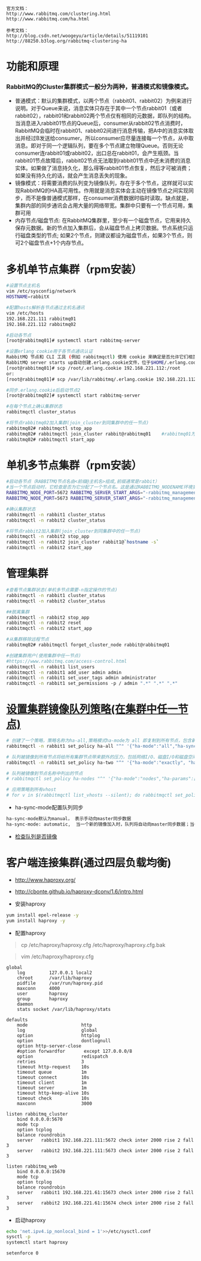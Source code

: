 ```
官方文档：
http://www.rabbitmq.com/clustering.html
http://www.rabbitmq.com/ha.html

参考文档：
http://blog.csdn.net/woogeyu/article/details/51119101
http://88250.b3log.org/rabbitmq-clustering-ha
```

# 功能和原理 
### RabbitMQ的Cluster集群模式一般分为两种，普通模式和镜像模式。
* 普通模式：默认的集群模式，以两个节点（rabbit01、rabbit02）为例来进行说明。对于Queue来说，消息实体只存在于其中一个节点rabbit01（或者rabbit02），rabbit01和rabbit02两个节点仅有相同的元数据，即队列的结构。当消息进入rabbit01节点的Queue后，consumer从rabbit02节点消费时，RabbitMQ会临时在rabbit01、rabbit02间进行消息传输，把A中的消息实体取出并经过B发送给consumer。所以consumer应尽量连接每一个节点，从中取消息。即对于同一个逻辑队列，要在多个节点建立物理Queue。否则无论consumer连rabbit01或rabbit02，出口总在rabbit01，会产生瓶颈。当rabbit01节点故障后，rabbit02节点无法取到rabbit01节点中还未消费的消息实体。如果做了消息持久化，那么得等rabbit01节点恢复，然后才可被消费；如果没有持久化的话，就会产生消息丢失的现象。
* 镜像模式：将需要消费的队列变为镜像队列，存在于多个节点，这样就可以实现RabbitMQ的HA高可用性。作用就是消息实体会主动在镜像节点之间实现同步，而不是像普通模式那样，在consumer消费数据时临时读取。缺点就是，集群内部的同步通讯会占用大量的网络带宽。集群中只要有一个节点可用，集群可用
* 内存节点/磁盘节点: 在RabbitMQ集群里，至少有一个磁盘节点，它用来持久保存元数据。新的节点加入集群后，会从磁盘节点上拷贝数据。节点系统只运行磁盘类型的节点; 如果2个节点，则建议都设为磁盘节点，如果3个节点，则可2个磁盘节点+1个内存节点。

# 多机单节点集群（rpm安装）
```bash
#设置节点主机名
vim /etc/sysconfig/network
HOSTNAME=rabbitX

#配置hosts解析各节点通过主机名通讯
vim /etc/hosts
192.168.221.111 rabbitmq01
192.168.221.112 rabbitmq02

#启动各节点
[root@rabbitmq01]# systemctl start rabbitmq-server

#设置erlang cookie用于各节点通讯认证
RabbitMQ 节点和 CLI 工具 (例如 rabbitmqctl) 使用 cookie 来确定是否允许它们相互通信。要使两个节点能够通信, 它们必须具有相同的共享机密, 称为 Erlang cookie。
RabbitMQ server starts up自动创建.erlang.cookie文件，位于$HOME/.erlang.cookie或/var/lib/rabbitmq/.erlang.cookie
[root@rabbitmq01]# scp /root/.erlang.cookie 192.168.221.112:/root
or:
[root@rabbitmq01]# scp /var/lib/rabbitmq/.erlang.cookie 192.168.221.112:/var/lib/rabbitmq/

#同步.erlang.cookie后启动节点2
[root@rabbitmq02]# systemctl start rabbitmq-server

#在每个节点上确认集群状态
rabbitmqctl cluster_status

#将节点rabbitmq02加入集群(join_cluster到同集群中的任一节点)
rabbitmq02# rabbitmqctl stop_app
rabbitmq02# rabbitmqctl join_cluster rabbit@rabbitmq01    #rabbitmq01为节点1的主机名,rabbit为前缀
rabbitmq02# rabbitmqctl start_app
```

# 单机多节点集群（rpm安装）
```bash
#启动各节点（RABBITMQ节点名由<前缀@主机名>组成,前缀通常是rabbit）
#当一个节点启动时，它检查是否为它分配了一个节点名。这是通过RABBITMQ_NODENAME环境变量完成的。如果没有显式地配置任何值，节点会解析它的主机名并将rabbit前缀给它以计算它的节点名。
RABBITMQ_NODE_PORT=5672 RABBITMQ_SERVER_START_ARGS="-rabbitmq_management listener [{port,15672}]" RABBITMQ_NODENAME=rabbit1 rabbitmq-server -detached
RABBITMQ_NODE_PORT=5673 RABBITMQ_SERVER_START_ARGS="-rabbitmq_management listener [{port,15673}]" RABBITMQ_NODENAME=rabbit2 rabbitmq-server -detached

#确认集群状态
rabbitmqctl -n rabbit1 cluster_status
rabbitmqctl -n rabbit2 cluster_status

#将节点rabbit2加入集群(join_cluster到同集群中的任一节点)
rabbitmqctl -n rabbit2 stop_app
rabbitmqctl -n rabbit2 join_cluster rabbit1@`hostname -s`
rabbitmqctl -n rabbit2 start_app
```

# 管理集群
```sh
#查看节点集群状态(单机多节点需要-n指定操作的节点)
rabbitmqctl -n rabbit1 cluster_status
rabbitmqctl -n rabbit2 cluster_status

##脱离集群
rabbitmqctl -n rabbit2 stop_app
rabbitmqctl -n rabbit2 reset
rabbitmqctl -n rabbit2 start_app

#从集群移除远程节点
rabbitmq02# rabbitmqctl forget_cluster_node rabbit@rabbitmq01

#创建集群用户(使用集群中任一节点)
#https://www.rabbitmq.com/access-control.html
rabbitmqctl -n rabbit1 list_users
rabbitmqctl -n rabbit1 add_user admin admin
rabbitmqctl -n rabbit1 set_user_tags admin administrator
rabbitmqctl -n rabbit1 set_permissions -p / admin ".*" ".*" ".*"
```

# [设置集群镜像队列策略(在集群中任一节点)](https://www.rabbitmq.com/ha.html#examples)
```sh
# 创建了一个策略，策略名称为ha-all,策略模式ha-mode为 all 即复制到所有节点，包含新增节点，策略正则表达式为 “^” 表示所有匹配所有队列名称。
rabbitmqctl -n rabbit1 set_policy ha-all "^" '{"ha-mode":"all","ha-sync-mode":"automatic"}'

# 队列被镜像到所有节点将给所有集群节点带来额外的压力，包括网络I/O、磁盘I/O和磁盘空间使用，建议镜像节点为集群节点数的的以半以上， (N/2 + 1) of cluster nodes
rabbitmqctl -n rabbit1 set_policy ha-two "^" '{"ha-mode":"exactly", "ha-params":2,"ha-sync-mode":"automatic"}'

# 队列被镜像到节点名称中列出的节点
# rabbitmqctl set_policy ha-nodes "^" '{"ha-mode":"nodes","ha-params":["rabbit@nodeA","rabbit@nodeB"]}'

# 应用策略到所有vhost
# for v in $(rabbitmqctl list_vhosts --silent); do rabbitmqctl set_policy -p $vhost ha-all "^" '{"ha-mode":"all","ha-sync-mode":"automatic"}'; done
```
* ha-sync-mode配置队列同步
```sh
ha-sync-mode默认为manual， 表示手动向master同步数据
ha-sync-mode: automatic,  当一个新的镜像加入时，队列将自动向master同步数据；当一个队列正在被同步时，所有其他队列操作将被阻塞。如果队列很小，或者RabbitMQ节点之间有一个快速的网络，并且ha-sync-batch-size被优化了，这是一个不错的选择。
```
* [检查队列是否镜像](https://www.rabbitmq.com/ha.html#how-to-check-i-a-queue-is-mirrored)


# 客户端连接集群(通过四层负载均衡)
* http://www.haproxy.org/
* http://cbonte.github.io/haproxy-dconv/1.6/intro.html

* 安装haproxy
```bash
yum install epel-release -y
yum install haproxy -y
```

* 配置haproxy
>cp /etc/haproxy/haproxy.cfg /etc/haproxy/haproxy.cfg.bak

>vim /etc/haproxy/haproxy.cfg
```
global
    log         127.0.0.1 local2
    chroot      /var/lib/haproxy
    pidfile     /var/run/haproxy.pid
    maxconn     4000
    user        haproxy
    group       haproxy
    daemon
    stats socket /var/lib/haproxy/stats

defaults
    mode                    http
    log                     global
    option                  httplog
    option                  dontlognull
    option http-server-close
    #option forwardfor       except 127.0.0.0/8
    option                  redispatch
    retries                 3
    timeout http-request    10s
    timeout queue           1m
    timeout connect         10s
    timeout client          1m
    timeout server          1m
    timeout http-keep-alive 10s
    timeout check           10s
    maxconn                 3000

listen rabbitmq_cluster
    bind 0.0.0.0:5670
    mode tcp
    option tcplog
    balance roundrobin
    server   rabbit1 192.168.221.111:5672 check inter 2000 rise 2 fall 3
    server   rabbit2 192.168.221.111:5673 check inter 2000 rise 2 fall 3

listen rabbitmq_web
    bind 0.0.0.0:15670
    mode tcp
    option tcplog
    balance roundrobin
    server   rabbit1 192.168.221.61:15673 check inter 2000 rise 2 fall 3
    server   rabbit2 192.168.221.61:15674 check inter 2000 rise 2 fall 3
```

* 启动haproxy
```bash
echo 'net.ipv4.ip_nonlocal_bind = 1'>>/etc/sysctl.conf
sysctl -p
systemctl start haproxy

setenforce 0
```